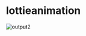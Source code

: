 # lottieanimation
![output2](https://user-images.githubusercontent.com/61504827/117780524-56a09800-b25d-11eb-9b96-a281526afe02.PNG)
